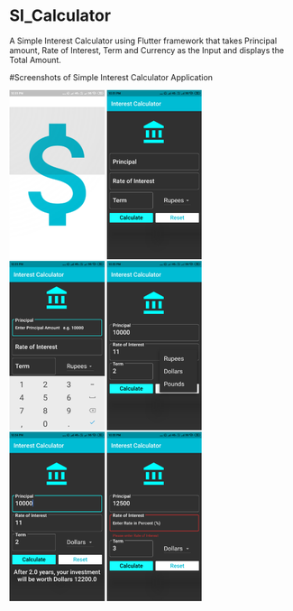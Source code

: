 # SI_Calculator

A Simple Interest Calculator using Flutter framework that takes Principal amount, Rate of Interest, Term and Currency as the Input and displays the Total Amount.

#Screenshots of Simple Interest Calculator Application

<img src="Screenshots/ss_1.png" height="300em" /> <img src="Screenshots/ss_2.png" height="300em" /> <img src="Screenshots/ss_3.png" height="300em" /> <img src="Screenshots/ss_4.png" height="300em" /> <img src="Screenshots/ss_5.png" height="300em" /> <img src="Screenshots/ss_6.png" height="300em" /> 
